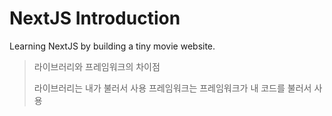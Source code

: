 # NextJS Introduction

Learning NextJS by building a tiny movie website.

> 라이브러리와 프레임워크의 차이점 
> 
> 라이브러리는 내가 불러서 사용
> 프레임워크는 프레임워크가 내 코드를 불러서 사용